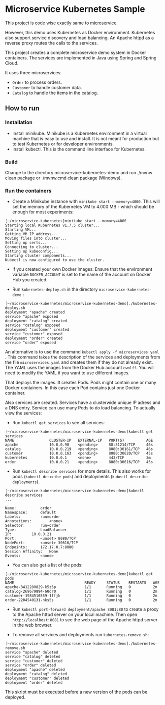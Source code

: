 # Microservice Kubernetes Sample

This project is code wise exactly same to [microservice](https://github.com/Suraj-Vashista-BK/microservice).

However, this demo uses Kubernetes as Docker environment. Kubernetes also support service discovery and load balancing. An Apache httpd as a reverse proxy routes the calls to the services.

This project creates a complete microservice demo system in Docker containers. The services are implemented in Java using Spring and Spring Cloud.

It uses three microservices:
* `Order` to process orders.
* `Customer` to handle customer data.
* `Catalog` to handle the items in the catalog.

## How to run

### Installation
* Install minikube. Minikube is a Kubernetes environment in a virtual machine that is easy to use and install. It is not meant for production but to test Kubernetes or for developer environments.
* Install kubectl. This is the command line interface for Kubernetes.

### Build
Change to the directory microservice-kubernetes-demo and run ./mvnw clean package or ./mvnw.cmd clean package (Windows).

### Run the containers

* Create a Minikube instance with `minikube start --memory=4000`. This
  will set the memory of the Kubernetes VM to 4.000 MB - which should
  be enough for most experiments:

```
[~/microservice-kubernetes]minikube start --memory=4000
Starting local Kubernetes v1.7.5 cluster...
Starting VM...
Getting VM IP address...
Moving files into cluster...
Setting up certs...
Connecting to cluster...
Setting up kubeconfig...
Starting cluster components...
Kubectl is now configured to use the cluster.
```
* If you created your own Docker images: Ensure that the environment
  variable `DOCKER_ACCOUNT` is set to the name of the account on Docker
  Hub you created.

* Run `kubernetes-deploy.sh` in the directory
  `microservice-kubernetes-demo` :

```
[~/microservice-kubernetes/microservice-kubernetes-demo]./kubernetes-deploy.sh
deployment "apache" created
service "apache" exposed
deployment "catalog" created
service "catalog" exposed
deployment "customer" created
service "customer" exposed
deployment "order" created
service "order" exposed
```

An alternative is to use the command `kubectl apply -f
microservices.yaml` . This command takes the description of the
services and deployments from the file `microservices.yaml` and
creates them if they do not already exist. The YAML uses the images
from the Docker Hub account `ewolff`. You will need to modify the YAML
if you want to use different images.

That deploys the images. It creates Pods. Pods might contain one or
many Docker containers. In this case each Pod contains just one
Docker container.

Also services are created. Services have a clusterwide unique IP
adress and a DNS entry. Service can use many Pods to do load
balancing. To actually view the services:

* Run `kubectl get services` to see all services:

```
[~/microservice-kubernetes/microservice-kubernetes-demo]kubectl get services
NAME                CLUSTER-IP   EXTERNAL-IP   PORT(S)          AGE
apache              10.0.0.90    <pending>     80:31214/TCP     46s
catalog             10.0.0.219   <pending>     8080:30161/TCP   46s
customer            10.0.0.163   <pending>     8080:30620/TCP   45s
kubernetes          10.0.0.1     <none>        443/TCP          3m
order               10.0.0.21    <pending>     8080:30616/TCP   45s
```
* Run `kubectl describe services` for more
  details. This also works for pods (`kubectl describe pods`) and
  deployments (`kubectl describe deployments`).

```
[~/microservice-kubernetes/microservice-kubernetes-demo]kubectl describe services
...

Name:			order
Namespace:		default
Labels:			run=order
Annotations:		<none>
Selector:		run=order
Type:			LoadBalancer
IP:			10.0.0.21
Port:			<unset>	8080/TCP
NodePort:		<unset>	30616/TCP
Endpoints:		172.17.0.7:8080
Session Affinity:	None
Events:			<none>
```

* You can also get a list of the pods:

```
[~/microservice-kubernetes/microservice-kubernetes-demo]kubectl get pods
NAME                                READY     STATUS    RESTARTS   AGE
apache-3412280829-k5z5p             1/1       Running   0          2m
catalog-269679894-60dr0             1/1       Running   0          2m
customer-1984516559-1ffjk           1/1       Running   0          2m
order-2204540131-nks5s              1/1       Running   0          2m
```

* Run `kubectl port-forward deployment/apache 8081:80` to create a
  proxy to the Apache httpd server on your local machine. Then open
  `http://localhost:8081` to see the web page of the Apache httpd
  server in the web browser.

* To remove all services and deployments run `kubernetes-remove.sh`:

```
[~/microservice-kubernetes/microservice-kubernetes-demo]./kubernetes-remove.sh 
service "apache" deleted
service "catalog" deleted
service "customer" deleted
service "order" deleted
deployment "apache" deleted
deployment "catalog" deleted
deployment "customer" deleted
deployment "order" deleted
```

This skript must be executed before a new version of the pods can be deployed.
